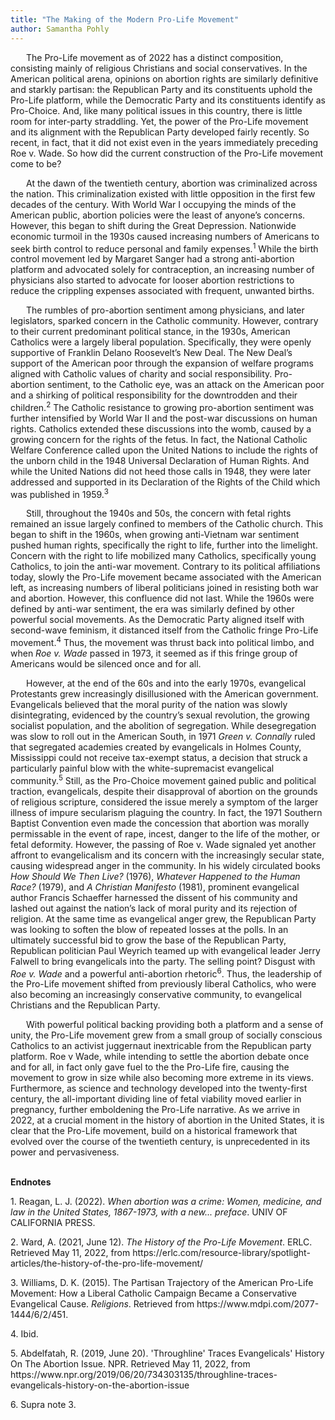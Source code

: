 ```yaml
---
title: "The Making of the Modern Pro-Life Movement"
author: Samantha Pohly
---
```


<p style="text-indent: 25px;">The Pro-Life movement as of 2022 has a distinct composition, consisting mainly of religious Christians and social conservatives. In the American political arena, opinions on abortion rights are similarly definitive and starkly partisan: the Republican Party and its constituents uphold the Pro-Life platform, while the Democratic Party and its constituents identify as Pro-Choice. And, like many political issues in this country, there is little room for inter-party straddling. Yet, the power of the Pro-Life movement and its alignment with the Republican Party developed fairly recently. So recent, in fact, that it did not exist even in the years immediately preceding Roe v. Wade. So how did the current construction of the Pro-Life movement come to be? </p>

<p style="text-indent: 25px;">At the dawn of the twentieth century, abortion was criminalized across the nation. This criminalization existed with little opposition in the first few decades of the century. With World War I occupying the minds of the American public, abortion policies were the least of anyone’s concerns. However, this began to shift during the Great Depression. Nationwide economic turmoil in the 1930s caused increasing numbers of Americans to seek birth control to reduce personal and family expenses.<sup>1</sup> While the birth control movement led by Margaret Sanger had a strong anti-abortion platform and advocated solely for contraception, an increasing number of physicians also started to advocate for looser abortion restrictions to reduce the crippling expenses associated with frequent, unwanted births. <p>

<p style="text-indent: 25px;">
The rumbles of pro-abortion sentiment among physicians, and later legislators, sparked concern in the Catholic community. However, contrary to their current predominant political stance, in the 1930s, American Catholics were a largely liberal population. Specifically, they were openly supportive of Franklin Delano Roosevelt’s New Deal. The New Deal’s support of the American poor through the expansion of welfare programs aligned with Catholic values of charity and social responsibility. Pro-abortion sentiment, to the Catholic eye, was an attack on the American poor and a shirking of political responsibility for the downtrodden and their children.<sup>2</sup> The Catholic resistance to growing pro-abortion sentiment was further intensified by World War II and the post-war discussions on human rights. Catholics extended these discussions into the womb, caused by a growing concern for the rights of the fetus. In fact, the National Catholic Welfare Conference called upon the United Nations to include the rights of the unborn child in the 1948 Universal Declaration of Human Rights. And while the United Nations did not heed those calls in 1948, they were later addressed and supported in its Declaration of the Rights of the Child which was published in 1959.<sup>3</sup></p>

<p style="text-indent: 25px;">Still, throughout the 1940s and 50s, the concern with fetal rights remained an issue largely confined to members of the Catholic church. This began to shift in the 1960s, when growing anti-Vietnam war sentiment pushed human rights, specifically the right to life, further into the limelight. Concern with the right to life mobilized many Catholics, specifically young Catholics, to join the anti-war movement. Contrary to its political affiliations today, slowly the Pro-Life movement became associated with the American left, as increasing numbers of liberal politicians joined in resisting both war and abortion. However, this confluence did not last. While the 1960s were defined by anti-war sentiment, the era was similarly defined by other powerful social movements. As the Democratic Party aligned itself with second-wave feminism, it distanced itself from the Catholic fringe Pro-Life movement.<sup>4</sup> Thus, the movement was thrust back into political limbo, and when <i>Roe v. Wade</i> passed in 1973, it seemed as if this fringe group of Americans would be silenced once and for all. </p>

<p style="text-indent: 25px;">However, at the end of the 60s and into the early 1970s, evangelical Protestants grew increasingly disillusioned with the American government. Evangelicals believed that the moral purity of the nation was slowly disintegrating, evidenced by the country’s sexual revolution, the growing socialist population, and the abolition of segregation. While desegregation was slow to roll out in the American South, in 1971 <i>Green v. Connally</i> ruled that segregated academies created by evangelicals in Holmes County, Mississippi could not receive tax-exempt status, a decision that struck a particularly painful blow with the white-supremacist evangelical community.<sup>5</sup> Still, as the Pro-Choice movement gained public and political traction, evangelicals, despite their disapproval of abortion on the grounds of religious scripture, considered the issue merely a symptom of the larger illness of impure secularism plaguing the country. In fact, the 1971 Southern Baptist Convention even made the concession that abortion was morally permissable in the event of rape, incest, danger to the life of the mother, or fetal deformity. However, the passing of Roe v. Wade signaled yet another affront to evangelicalism and its concern with the increasingly secular state, causing widespread anger in the community. In his widely circulated books  <i>How Should We Then Live?</i> (1976), <i>Whatever Happened to the Human Race?</i> (1979), and <i>A Christian Manifesto</i> (1981), prominent evangelical author Francis Schaeffer harnessed the dissent of his community and lashed out against the nation’s lack of moral purity and its rejection of religion. At the same time as evangelical anger grew, the Republican Party was looking to soften the blow of repeated losses at the polls. In an ultimately successful bid to grow the base of the Republican Party, Republican politician Paul Weyrich teamed up with evangelical leader Jerry Falwell to bring evangelicals into the party. The selling point? Disgust with <i>Roe v. Wade</i> and a powerful anti-abortion rhetoric<sup>6</sup>. Thus, the leadership of the Pro-Life movement shifted from previously liberal Catholics, who were also becoming an increasingly  conservative community, to evangelical Christians and the Republican Party. 
</p>

<p style="text-indent: 25px;">With powerful political backing providing both a platform and a sense of unity, the Pro-Life movement grew from a small group of socially conscious Catholics to an activist juggernaut inextricable from the Republican party platform. Roe v Wade, while intending to settle the abortion debate once and for all, in fact only gave fuel to the the Pro-Life fire, causing the movement to grow in size while also becoming more extreme in its views. Furthermore, as science and technology developed into the twenty-first century, the all-important dividing line of fetal viability moved earlier in pregnancy, further emboldening the Pro-Life narrative. As we arrive in 2022, at a crucial moment in the history of abortion in the United States, it is clear that the Pro-Life movement, build on a historical framework that evolved over the course of the twentieth century, is unprecedented in its power and pervasiveness.</p>

<br>
<b>Endnotes</b>
<p> 1.  Reagan, L. J. (2022). <i>When abortion was a crime: Women, medicine, and law in the United States, 1867-1973, with a new... preface</i>. UNIV OF CALIFORNIA PRESS. </p>
<p> 2.  Ward, A. (2021, June 12). <i>The History of the Pro-Life Movement</i>. ERLC. Retrieved May 11, 2022, from https://erlc.com/resource-library/spotlight-articles/the-history-of-the-pro-life-movement/ </p>
<p> 3.  Williams, D. K. (2015). The Partisan Trajectory of the American Pro-Life Movement: How a Liberal Catholic Campaign Became a Conservative Evangelical Cause. <i>Religions</i>. Retrieved from https://www.mdpi.com/2077-1444/6/2/451. </p>
<p> 4.  Ibid.</p>
<p> 5.  Abdelfatah, R. (2019, June 20). </i>'Throughline' Traces Evangelicals' History On The Abortion Issue</i>. NPR. Retrieved May 11, 2022, from https://www.npr.org/2019/06/20/734303135/throughline-traces-evangelicals-history-on-the-abortion-issue </p>
<p> 6.  Supra note 3.</p>
